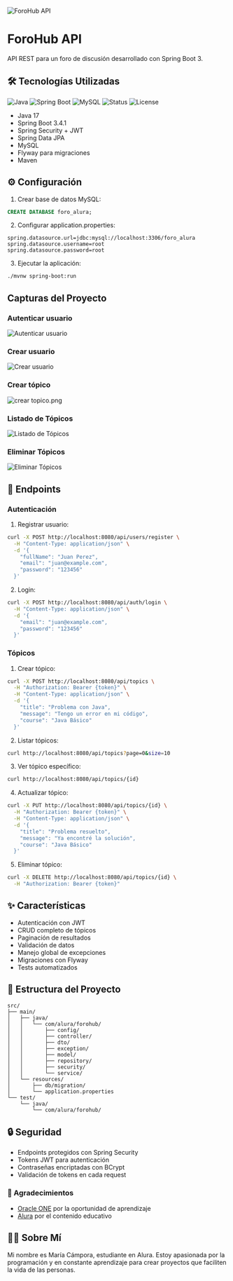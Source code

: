 ![ForoHub API](src\main\resources\static\img\logo-foro.png)


# ForoHub API
API REST para un foro de discusión desarrollado con Spring Boot 3.

## 🛠️ Tecnologías Utilizadas

![Java](https://img.shields.io/badge/Java-17-blue)
![Spring Boot](https://img.shields.io/badge/Spring%20Boot-3.4.1-brightgreen)
![MySQL](https://img.shields.io/badge/MySQL-Supported-blue)
![Status](https://img.shields.io/badge/Status-Active-brightgreen)
![License](https://img.shields.io/badge/License-MIT-green)


- Java 17
- Spring Boot 3.4.1
- Spring Security + JWT
- Spring Data JPA
- MySQL
- Flyway para migraciones
- Maven

## ⚙️ Configuración

1. Crear base de datos MySQL:
```sql
CREATE DATABASE foro_alura;
```

2. Configurar application.properties:
```properties
spring.datasource.url=jdbc:mysql://localhost:3306/foro_alura
spring.datasource.username=root
spring.datasource.password=root
```

3. Ejecutar la aplicación:
```bash
./mvnw spring-boot:run
```

## Capturas del Proyecto

### Autenticar usuario
![Autenticar usuario](src\main\resources\static\img\login.png)

### Crear usuario
![Crear usuario](src\main\resources\static\img\crear-usuario.png)

### Crear tópico
![crear topico.png](src\main\resources\static\img\crear-topico.png)

### Listado de Tópicos
![Listado de Tópicos](src\main\resources\static\img\listar-topico.png)

### Eliminar Tópicos
![Eliminar Tópicos](src\main\resources\static\img\eliminar-topico.png)

## 📌 Endpoints

### Autenticación

1. Registrar usuario:
```bash
curl -X POST http://localhost:8080/api/users/register \
  -H "Content-Type: application/json" \
  -d '{
    "fullName": "Juan Perez",
    "email": "juan@example.com",
    "password": "123456"
  }'
```

2. Login:
```bash
curl -X POST http://localhost:8080/api/auth/login \
  -H "Content-Type: application/json" \
  -d '{
    "email": "juan@example.com",
    "password": "123456"
  }'
```

### Tópicos

1. Crear tópico:
```bash
curl -X POST http://localhost:8080/api/topics \
  -H "Authorization: Bearer {token}" \
  -H "Content-Type: application/json" \
  -d '{
    "title": "Problema con Java",
    "message": "Tengo un error en mi código",
    "course": "Java Básico"
  }'
```

2. Listar tópicos:
```bash
curl http://localhost:8080/api/topics?page=0&size=10
```

3. Ver tópico específico:
```bash
curl http://localhost:8080/api/topics/{id}
```

4. Actualizar tópico:
```bash
curl -X PUT http://localhost:8080/api/topics/{id} \
  -H "Authorization: Bearer {token}" \
  -H "Content-Type: application/json" \
  -d '{
    "title": "Problema resuelto",
    "message": "Ya encontré la solución",
    "course": "Java Básico"
  }'
```

5. Eliminar tópico:
```bash
curl -X DELETE http://localhost:8080/api/topics/{id} \
  -H "Authorization: Bearer {token}"
```

## ✨ Características

- Autenticación con JWT
- CRUD completo de tópicos
- Paginación de resultados
- Validación de datos
- Manejo global de excepciones
- Migraciones con Flyway
- Tests automatizados

## 📂 Estructura del Proyecto

```
src/
├── main/
│   ├── java/
│   │   └── com/alura/forohub/
│   │       ├── config/
│   │       ├── controller/
│   │       ├── dto/
│   │       ├── exception/
│   │       ├── model/
│   │       ├── repository/
│   │       ├── security/
│   │       └── service/
│   └── resources/
│       ├── db/migration/
│       └── application.properties
└── test/
    └── java/
        └── com/alura/forohub/
```

## 🔒 Seguridad

- Endpoints protegidos con Spring Security
- Tokens JWT para autenticación
- Contraseñas encriptadas con BCrypt
- Validación de tokens en cada request

### 🤝 Agradecimientos

- [Oracle ONE](https://www.oracle.com/br/education/oracle-next-education/) por la oportunidad de aprendizaje
- [Alura](https://www.aluracursos.com/) por el contenido educativo


## 🙋‍♀️ Sobre Mí 

Mi nombre es María Cámpora, estudiante en Alura. Estoy apasionada por la programación y en constante aprendizaje para crear proyectos que faciliten la vida de las personas.